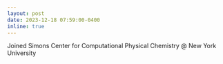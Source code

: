 ```yaml
---
layout: post
date: 2023-12-18 07:59:00-0400
inline: true
---
```


Joined Simons Center for Computational Physical Chemistry @ New York University
